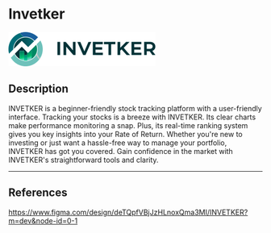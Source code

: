 # Invetker

![Invetker](https://raw.githubusercontent.com/joeyin/Invetker/master/Invetker/Images/brand.svg)

## Description
INVETKER is a beginner-friendly stock tracking platform with a user-friendly interface.
Tracking your stocks is a breeze with INVETKER. Its clear charts make performance
monitoring a snap. Plus, its real-time ranking system gives you key insights into your Rate
of Return. Whether you're new to investing or just want a hassle-free way to manage your
portfolio, INVETKER has got you covered. Gain confidence in the market with
INVETKER's straightforward tools and clarity.

---

## References

https://www.figma.com/design/deTQpfVBjJzHLnoxQma3MI/INVETKER?m=dev&node-id=0-1
